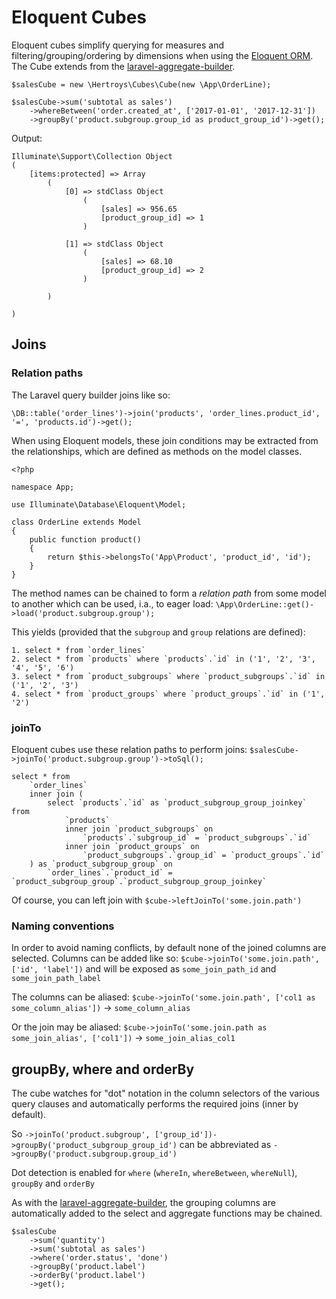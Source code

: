 # Eloquent Cubes

Eloquent cubes simplify querying for measures and filtering/grouping/ordering by dimensions when using the [Eloquent ORM](https://laravel.com/docs/eloquent). The Cube extends from the [laravel-aggregate-builder](https://github.com/hertroys/laravel-aggregate-builder).

```
$salesCube = new \Hertroys\Cubes\Cube(new \App\OrderLine);

$salesCube->sum('subtotal as sales')
    ->whereBetween('order.created_at', ['2017-01-01', '2017-12-31'])
    ->groupBy('product.subgroup.group_id as product_group_id')->get();
```

Output:
```
Illuminate\Support\Collection Object
(
    [items:protected] => Array
        (
            [0] => stdClass Object
                (
                    [sales] => 956.65
                    [product_group_id] => 1
                )

            [1] => stdClass Object
                (
                    [sales] => 68.10
                    [product_group_id] => 2
                )

        )

)
```

## Joins
### Relation paths
The Laravel query builder joins like so:
```
\DB::table('order_lines')->join('products', 'order_lines.product_id', '=', 'products.id')->get();
```

When using Eloquent models, these join conditions may be extracted from the relationships, which are defined as methods on the model classes.

```
<?php

namespace App;

use Illuminate\Database\Eloquent\Model;

class OrderLine extends Model
{
    public function product()
    {
        return $this->belongsTo('App\Product', 'product_id', 'id');
    }
}

```

The method names can be chained to form a *relation path* from some model to another which can be used, i.a., to eager load:
`\App\OrderLine::get()->load('product.subgroup.group');`

This yields (provided that the `subgroup` and `group` relations are defined):
```
1. select * from `order_lines`
2. select * from `products` where `products`.`id` in ('1', '2', '3', '4', '5', '6')
3. select * from `product_subgroups` where `product_subgroups`.`id` in ('1', '2', '3')
4. select * from `product_groups` where `product_groups`.`id` in ('1', '2')
```

### joinTo
Eloquent cubes use these relation paths to perform joins: `$salesCube->joinTo('product.subgroup.group')->toSql();`

```
select * from
    `order_lines`
    inner join (
        select `products`.`id` as `product_subgroup_group_joinkey` from
            `products`
            inner join `product_subgroups` on
                `products`.`subgroup_id` = `product_subgroups`.`id`
            inner join `product_groups` on
                `product_subgroups`.`group_id` = `product_groups`.`id`
    ) as `product_subgroup_group` on
        `order_lines`.`product_id` = `product_subgroup_group`.`product_subgroup_group_joinkey`
```

Of course, you can left join with `$cube->leftJoinTo('some.join.path')`

### Naming conventions
In order to avoid naming conflicts, by default none of the joined columns are selected. Columns can be added like so:
`$cube->joinTo('some.join.path', ['id', 'label'])` and will be exposed as `some_join_path_id` and `some_join_path_label`

The columns can be aliased: `$cube->joinTo('some.join.path', ['col1 as some_column_alias'])` &rarr; `some_column_alias`

Or the join may be aliased: `$cube->joinTo('some.join.path as some_join_alias', ['col1'])` &rarr; `some_join_alias_col1`

## groupBy, where and orderBy
The cube watches for "dot" notation in the column selectors of the various query clauses and automatically performs the required joins (inner by default).

So `->joinTo('product.subgroup', ['group_id'])->groupBy('product_subgroup_group_id')` can be abbreviated as
`->groupBy('product.subgroup.group_id')`

Dot detection is enabled for `where` (`whereIn`, `whereBetween`, `whereNull`), `groupBy` and `orderBy`

As with the [laravel-aggregate-builder](https://github.com/hertroys/laravel-aggregate-builder), the grouping columns are automatically added to the select and aggregate functions may be chained.

```
$salesCube
    ->sum('quantity')
    ->sum('subtotal as sales')
    ->where('order.status', 'done')
    ->groupBy('product.label')
    ->orderBy('product.label')
    ->get();
```
